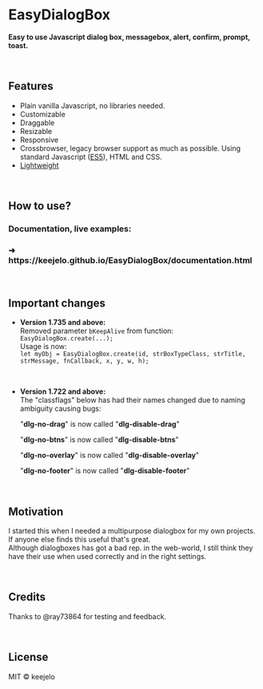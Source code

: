 # EasyDialogBox
<b>Easy to use Javascript dialog box, messagebox, alert, confirm, prompt, toast.</b>

<br />

## Features
- Plain vanilla Javascript, no libraries needed.
- Customizable
- Draggable
- Resizable
- Responsive
- Crossbrowser, legacy browser support as much as possible. Using standard Javascript (<a href="https://www.google.com/search?q=ecmascript+5" title="https://www.google.com/search?q=ecmascript+5">ES5</a>), HTML and CSS.
- <a href="https://github.com/keejelo/EasyDialogBox/tree/master/js" title="Minified version, smaller size">Lightweight</a>

<br />

## How to use?
### Documentation, live examples:
<h3>&#10140;&nbsp; https://keejelo.github.io/EasyDialogBox/documentation.html</h3>

<br />

## Important changes
- <b>Version 1.735 and above:</b><br />
  Removed parameter <code>bKeepAlive</code> from function: <code>EasyDialogBox.create(...);</code>
  <br />
  Usage is now:<br />
  <code>let myObj = EasyDialogBox.create(id, strBoxTypeClass, strTitle, strMessage, fnCallback, x, y, w, h);</code>
  
  <br />
  
- <b>Version 1.722 and above:</b><br />
  The "classflags" below has had their names changed due to naming ambiguity causing bugs:

  "<b>dlg-no-drag</b>" is now called "<b>dlg-disable-drag</b>"
  
  "<b>dlg-no-btns</b>" is now called "<b>dlg-disable-btns</b>"
  
  "<b>dlg-no-overlay</b>" is now called "<b>dlg-disable-overlay</b>"
  
  "<b>dlg-no-footer</b>" is now called "<b>dlg-disable-footer</b>"

<br />

## Motivation
I started this when I needed a multipurpose dialogbox for my own projects. If anyone else finds this useful that's great.<br />
Although dialogboxes has got a bad rep. in the web-world, I still think they have their use when used correctly and in the right settings.

<br />

## Credits
Thanks to @ray73864 for testing and feedback.

<br />

## License
MIT &copy; keejelo
